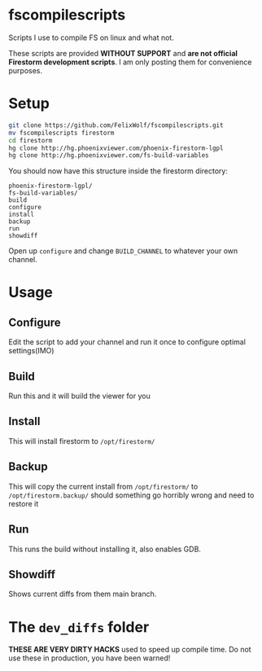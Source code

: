 # fscompilescripts
Scripts I use to compile FS on linux and what not.

These scripts are provided **WITHOUT SUPPORT** and **are not official Firestorm development scripts**. I am only posting them for convenience purposes.

# Setup
```bash
git clone https://github.com/FelixWolf/fscompilescripts.git
mv fscompilescripts firestorm
cd firestorm
hg clone http://hg.phoenixviewer.com/phoenix-firestorm-lgpl
hg clone http://hg.phoenixviewer.com/fs-build-variables
```

You should now have this structure inside the firestorm directory:
```
phoenix-firestorm-lgpl/
fs-build-variables/
build
configure
install
backup
run
showdiff
```

Open up `configure` and change `BUILD_CHANNEL` to whatever your own channel.

# Usage
## Configure
Edit the script to add your channel and run it once to configure optimal settings(IMO)

## Build
Run this and it will build the viewer for you

## Install
This will install firestorm to `/opt/firestorm/`

## Backup
This will copy the current install from `/opt/firestorm/` to `/opt/firestorm.backup/` should something go horribly wrong and need to restore it

## Run
This runs the build without installing it, also enables GDB.

## Showdiff
Shows current diffs from them main branch.

# The `dev_diffs` folder
**THESE ARE VERY DIRTY HACKS** used to speed up compile time. Do not use these in production, you have been warned!
